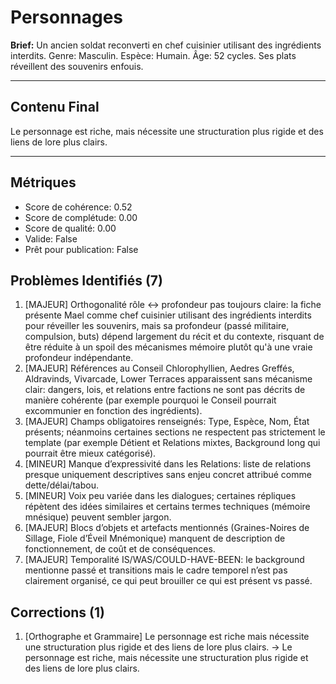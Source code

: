 # Personnages

**Brief:** Un ancien soldat reconverti en chef cuisinier utilisant des ingrédients interdits. Genre: Masculin. Espèce: Humain. Âge: 52 cycles. Ses plats réveillent des souvenirs enfouis.

---

## Contenu Final

Le personnage est riche, mais nécessite une structuration plus rigide et des liens de lore plus clairs.

---

## Métriques

- Score de cohérence: 0.52
- Score de complétude: 0.00
- Score de qualité: 0.00
- Valide: False
- Prêt pour publication: False

## Problèmes Identifiés (7)

1. [MAJEUR] Orthogonalité rôle ↔ profondeur pas toujours claire: la fiche présente Mael comme chef cuisinier utilisant des ingrédients interdits pour réveiller les souvenirs, mais sa profondeur (passé militaire, compulsion, buts) dépend largement du récit et du contexte, risquant de être réduite à un spoil des mécanismes mémoire plutôt qu'à une vraie profondeur indépendante.
2. [MAJEUR] Références au Conseil Chlorophyllien, Aedres Greffés, Aldravinds, Vivarcade, Lower Terraces apparaissent sans mécanisme clair: dangers, lois, et relations entre factions ne sont pas décrits de manière cohérente (par exemple pourquoi le Conseil pourrait excommunier en fonction des ingrédients).
3. [MAJEUR] Champs obligatoires renseignés: Type, Espèce, Nom, État présents; néanmoins certaines sections ne respectent pas strictement le template (par exemple Détient et Relations mixtes, Background long qui pourrait être mieux catégorisé).
4. [MINEUR] Manque d’expressivité dans les Relations: liste de relations presque uniquement descriptives sans enjeu concret attribué comme dette/délai/tabou.
5. [MINEUR] Voix peu variée dans les dialogues; certaines répliques répètent des idées similaires et certains termes techniques (mémoire mnésique) peuvent sembler jargon.
6. [MAJEUR] Blocs d’objets et artefacts mentionnés (Graines-Noires de Sillage, Fiole d’Éveil Mnémonique) manquent de description de fonctionnement, de coût et de conséquences.
7. [MAJEUR] Temporalité IS/WAS/COULD-HAVE-BEEN: le background mentionne passé et transitions mais le cadre temporel n’est pas clairement organisé, ce qui peut brouiller ce qui est présent vs passé.

## Corrections (1)

1. [Orthographe et Grammaire] Le personnage est riche mais nécessite une structuration plus rigide et des liens de lore plus clairs. -> Le personnage est riche, mais nécessite une structuration plus rigide et des liens de lore plus clairs.
